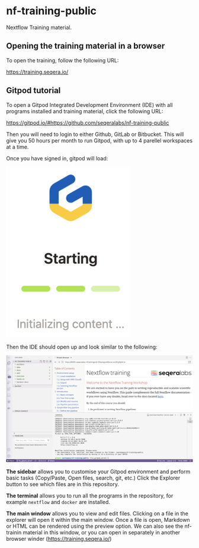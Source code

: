 # nf-training-public

Nextflow Training material. 

## Opening the training material in a browser

To open the training, follow the following URL:

https://training.seqera.io/

## Gitpod tutorial

To open a Gitpod Integrated Development Environment (IDE) with all programs installed and training material, click the following URL:

https://gitpod.io/#https://github.com/seqeralabs/nf-training-public

Then you will need to login to either Github, GitLab or Bitbucket. This will give you 50 hours per month to run Gitpod, with up to 4 parellel workspaces at a time.

Once you have signed in, gitpod will load:

![PNG](/asciidocs/img/gitpod.png)

Then the IDE should open up and look similar to the following:

![PNG](/asciidocs/img/gitpod.welcome.png)

**The sidebar** allows you to customise your Gitpod environment and perform basic tasks (Copy/Paste, Open files, search, git, etc.) Click the Explorer button to see which files are in this repository.

**The terminal** allows you to run all the programs in the repository, for example `nextflow` and `docker` are installed. 

**The main window** allows you to view and edit files. Clicking on a file in the explorer will open it within the main window. Once a file is open, Markdown or HTML can be rendered using the preview option. We can also see the nf-trainin material in this window, or you can open in separately in another browser winder (https://training.seqera.io/)
